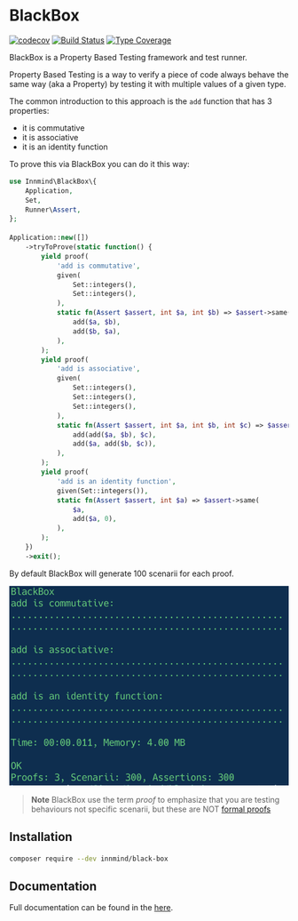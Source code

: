 # BlackBox

[![codecov](https://codecov.io/gh/Innmind/BlackBox/branch/develop/graph/badge.svg)](https://codecov.io/gh/Innmind/BlackBox)
[![Build Status](https://github.com/Innmind/BlackBox/workflows/CI/badge.svg?branch=master)](https://github.com/Innmind/BlackBox/actions?query=workflow%3ACI)
[![Type Coverage](https://shepherd.dev/github/Innmind/BlackBox/coverage.svg)](https://shepherd.dev/github/Innmind/BlackBox)

BlackBox is a Property Based Testing framework and test runner.

Property Based Testing is a way to verify a piece of code always behave the same way (aka a Property) by testing it with multiple values of a given type.

The common introduction to this approach is the `add` function that has 3 properties:
- it is commutative
- it is associative
- it is an identity function

To prove this via BlackBox you can do it this way:

```php
use Innmind\BlackBox\{
    Application,
    Set,
    Runner\Assert,
};

Application::new([])
    ->tryToProve(static function() {
        yield proof(
            'add is commutative',
            given(
                Set::integers(),
                Set::integers(),
            ),
            static fn(Assert $assert, int $a, int $b) => $assert->same(
                add($a, $b),
                add($b, $a),
            ),
        );
        yield proof(
            'add is associative',
            given(
                Set::integers(),
                Set::integers(),
                Set::integers(),
            ),
            static fn(Assert $assert, int $a, int $b, int $c) => $assert->same(
                add(add($a, $b), $c),
                add($a, add($b, $c)),
            ),
        );
        yield proof(
            'add is an identity function',
            given(Set::integers()),
            static fn(Assert $assert, int $a) => $assert->same(
                $a,
                add($a, 0),
            ),
        );
    })
    ->exit();
```

By default BlackBox will generate 100 scenarii for each proof.

![](add.png)

> **Note** BlackBox use the term _proof_ to emphasize that you are testing behaviours not specific scenarii, but these are NOT [formal proofs](https://en.wikipedia.org/wiki/Formal_proof)

## Installation

```sh
composer require --dev innmind/black-box
```

## Documentation

Full documentation can be found in the [here](https://innmind.github.io/BlackBox/).
